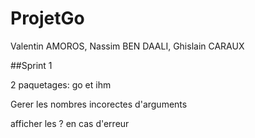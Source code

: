 # ProjetGo

Valentin AMOROS, Nassim BEN DAALI, Ghislain CARAUX

##Sprint 1

2 paquetages: go et ihm

Gerer les nombres incorectes d'arguments

afficher les ? en cas d'erreur
